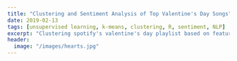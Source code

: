 ```yaml
---
title: "Clustering and Sentiment Analysis of Top Valentine's Day Songs"
date: 2019-02-13
tags: [unsupervised learning, k-means, clustering, R, sentiment, NLP]
excerpt: "Clustering spotify's valentine's day playlist based on features followed by sentiment analysis"
header:
  image: "/images/hearts.jpg"
---
```


